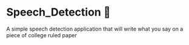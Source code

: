 # Speech_Detection 🎤  
A simple speech detection application that will write what you say on a piece of college ruled paper
